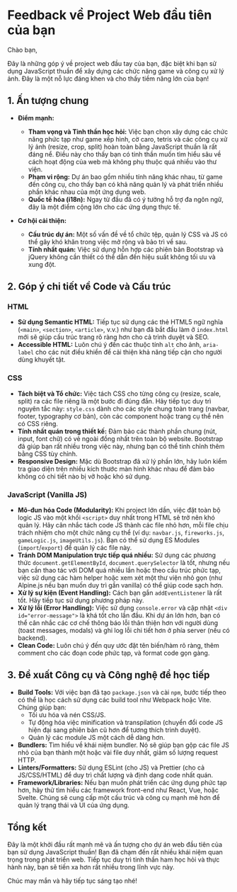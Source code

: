 # Feedback về Project Web đầu tiên của bạn

Chào bạn,

Đây là những góp ý về project web đầu tay của bạn, đặc biệt khi bạn sử dụng JavaScript thuần để xây dựng các chức năng game và công cụ xử lý ảnh. Đây là một nỗ lực đáng khen và cho thấy tiềm năng lớn của bạn!

## 1. Ấn tượng chung

*   **Điểm mạnh:**
    *   **Tham vọng và Tinh thần học hỏi:** Việc bạn chọn xây dựng các chức năng phức tạp như game xếp hình, cờ caro, tetris và các công cụ xử lý ảnh (resize, crop, split) hoàn toàn bằng JavaScript thuần là rất đáng nể. Điều này cho thấy bạn có tinh thần muốn tìm hiểu sâu về cách hoạt động của web mà không phụ thuộc quá nhiều vào thư viện.
    *   **Phạm vi rộng:** Dự án bao gồm nhiều tính năng khác nhau, từ game đến công cụ, cho thấy bạn có khả năng quản lý và phát triển nhiều phần khác nhau của một ứng dụng web.
    *   **Quốc tế hóa (i18n):** Ngay từ đầu đã có ý tưởng hỗ trợ đa ngôn ngữ, đây là một điểm cộng lớn cho các ứng dụng thực tế.

*   **Cơ hội cải thiện:**
    *   **Cấu trúc dự án:** Một số vấn đề về tổ chức tệp, quản lý CSS và JS có thể gây khó khăn trong việc mở rộng và bảo trì về sau.
    *   **Tính nhất quán:** Việc sử dụng hỗn hợp các phiên bản Bootstrap và jQuery không cần thiết có thể dẫn đến hiệu suất không tối ưu và xung đột.

## 2. Góp ý chi tiết về Code và Cấu trúc

### HTML

*   **Sử dụng Semantic HTML:** Tiếp tục sử dụng các thẻ HTML5 ngữ nghĩa (`<main>`, `<section>`, `<article>`, v.v.) như bạn đã bắt đầu làm ở `index.html` mới sẽ giúp cấu trúc trang rõ ràng hơn cho cả trình duyệt và SEO.
*   **Accessible HTML:** Luôn chú ý đến các thuộc tính `alt` cho ảnh, `aria-label` cho các nút điều khiển để cải thiện khả năng tiếp cận cho người dùng khuyết tật.

### CSS

*   **Tách biệt và Tổ chức:** Việc tách CSS cho từng công cụ (resize, scale, split) ra các file riêng là một bước đi đúng đắn. Hãy tiếp tục duy trì nguyên tắc này: `style.css` dành cho các style chung toàn trang (navbar, footer, typography cơ bản), còn các component hoặc trang cụ thể nên có CSS riêng.
*   **Tính nhất quán trong thiết kế:** Đảm bảo các thành phần chung (nút, input, font chữ) có vẻ ngoài đồng nhất trên toàn bộ website. Bootstrap đã giúp bạn rất nhiều trong việc này, nhưng bạn có thể tinh chỉnh thêm bằng CSS tùy chỉnh.
*   **Responsive Design:** Mặc dù Bootstrap đã xử lý phần lớn, hãy luôn kiểm tra giao diện trên nhiều kích thước màn hình khác nhau để đảm bảo không có chi tiết nào bị vỡ hoặc khó sử dụng.

### JavaScript (Vanilla JS)

*   **Mô-đun hóa Code (Modularity):** Khi project lớn dần, việc đặt toàn bộ logic JS vào một khối `<script>` duy nhất trong HTML sẽ trở nên khó quản lý. Hãy cân nhắc tách code JS thành các file nhỏ hơn, mỗi file chịu trách nhiệm cho một chức năng cụ thể (ví dụ: `navbar.js`, `fireworks.js`, `gameLogic.js`, `imageUtils.js`). Bạn có thể sử dụng ES Modules (`import`/`export`) để quản lý các file này.
*   **Tránh DOM Manipulation trực tiếp quá nhiều:** Sử dụng các phương thức `document.getElementById`, `document.querySelector` là tốt, nhưng nếu bạn cần thao tác với DOM quá nhiều lần hoặc theo cấu trúc phức tạp, việc sử dụng các hàm helper hoặc xem xét một thư viện nhỏ gọn (như Alpine.js nếu bạn muốn duy trì gần vanilla) có thể giúp code sạch hơn.
*   **Xử lý sự kiện (Event Handling):** Cách bạn gắn `addEventListener` là rất tốt. Hãy tiếp tục sử dụng phương pháp này.
*   **Xử lý lỗi (Error Handling):** Việc sử dụng `console.error` và cập nhật `<div id="error-message">` là khá tốt cho lần đầu. Khi dự án lớn hơn, bạn có thể cân nhắc các cơ chế thông báo lỗi thân thiện hơn với người dùng (toast messages, modals) và ghi log lỗi chi tiết hơn ở phía server (nếu có backend).
*   **Clean Code:** Luôn chú ý đến quy ước đặt tên biến/hàm rõ ràng, thêm comment cho các đoạn code phức tạp, và format code gọn gàng.

## 3. Đề xuất Công cụ và Công nghệ để học tiếp

*   **Build Tools:** Với việc bạn đã tạo `package.json` và cài `npm`, bước tiếp theo có thể là học cách sử dụng các build tool như Webpack hoặc Vite. Chúng giúp bạn:
    *   Tối ưu hóa và nén CSS/JS.
    *   Tự động hóa việc minification và transpilation (chuyển đổi code JS hiện đại sang phiên bản cũ hơn để tương thích trình duyệt).
    *   Quản lý các module JS một cách dễ dàng hơn.
*   **Bundlers:** Tìm hiểu về khái niệm bundler. Nó sẽ giúp bạn gộp các file JS nhỏ của bạn thành một hoặc vài file duy nhất, giảm số lượng request HTTP.
*   **Linters/Formatters:** Sử dụng ESLint (cho JS) và Prettier (cho cả JS/CSS/HTML) để duy trì chất lượng và định dạng code nhất quán.
*   **Framework/Libraries:** Nếu bạn muốn phát triển các ứng dụng phức tạp hơn, hãy thử tìm hiểu các framework front-end như React, Vue, hoặc Svelte. Chúng sẽ cung cấp một cấu trúc và công cụ mạnh mẽ hơn để quản lý trạng thái và UI của ứng dụng.

## Tổng kết

Đây là một khởi đầu rất mạnh mẽ và ấn tượng cho dự án web đầu tiên của bạn sử dụng JavaScript thuần! Bạn đã chạm đến rất nhiều khái niệm quan trọng trong phát triển web. Tiếp tục duy trì tinh thần ham học hỏi và thực hành này, bạn sẽ tiến xa hơn rất nhiều trong lĩnh vực này.

Chúc may mắn và hãy tiếp tục sáng tạo nhé!
